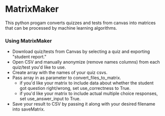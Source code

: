 # MatrixMaker
This python progam converts quizzes and tests from canvas into matrices that can be processed by machine learning algorithms.

### Using MatrixMaker
- Download quiz/tests from Canvas by selecting a quiz and exporting "student report." 
- Open CSV and manually anonymize (remove names columns) from each quiz/test you'd like to use.
- Create array with the names of your quiz csvs.
- Pass array in as parameter to convert_files_to_matrix.
  - if you'd like your matrix to include data about whether the student got question right/wrong, set use_correctness to True.
  - if you'd like your matrix to include actual multiple choice responses, set use_answer_input to True.
- Save your result to CSV by passing it along with your desired filename into saveMatrix.
